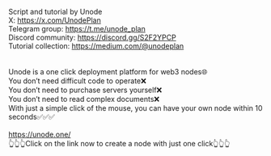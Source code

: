 Script and tutorial by Unode<br>
X: https://x.com/UnodePlan<br>
Telegram group: https://t.me/unode_plan<br>
Discord community: https://discord.gg/S2F2YPCP<br>
Tutorial collection: https://medium.com/@unodeplan<br>
<br>
<br>
Unode is a one click deployment platform for web3 nodes🌐<br>
You don’t need difficult code to operate❌<br>
You don’t need to purchase servers yourself❌<br>
You don’t need to read complex documents❌<br>
With just a simple click of the mouse, you can have your own node within 10 seconds✅✅✅<br>
<br>
https://unode.one/<br>
👆👆👆Click on the link now to create a node with just one click👆👆👆
